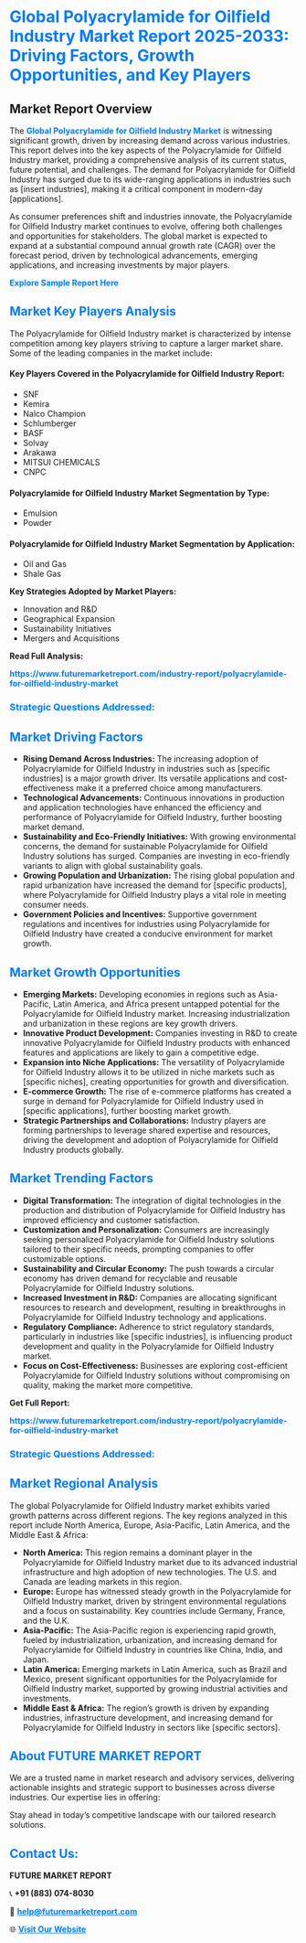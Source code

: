 <h1 style="color: #007BFF;">Global Polyacrylamide for Oilfield Industry Market Report 2025-2033: Driving Factors, Growth Opportunities, and Key Players</h1>

<section id="overview">
<h2>Market Report Overview</h2>
<p>The <a href="https://www.futuremarketreport.com/industry-report/polyacrylamide-for-oilfield-industry-market" style="color: #007BFF; text-decoration: none;"><strong>Global Polyacrylamide for Oilfield Industry Market</strong></a> is witnessing significant growth, driven by increasing demand across various industries. This report delves into the key aspects of the Polyacrylamide for Oilfield Industry market, providing a comprehensive analysis of its current status, future potential, and challenges. The demand for Polyacrylamide for Oilfield Industry has surged due to its wide-ranging applications in industries such as [insert industries], making it a critical component in modern-day [applications].</p>
<p>As consumer preferences shift and industries innovate, the Polyacrylamide for Oilfield Industry market continues to evolve, offering both challenges and opportunities for stakeholders. The global market is expected to expand at a substantial compound annual growth rate (CAGR) over the forecast period, driven by technological advancements, emerging applications, and increasing investments by major players.</p>
</section>

<section id="overview">
<p><a href="https://www.futuremarketreport.com/request-sample/reportId=107169" style="color: #007BFF; text-decoration: none;"><strong>Explore Sample Report Here</strong></a></p>
</section>

<section id="key-players">
<h2 style="color: #007BFF;">Market Key Players Analysis</h2>
<p>The Polyacrylamide for Oilfield Industry market is characterized by intense competition among key players striving to capture a larger market share. Some of the leading companies in the market include:</p>
<h4>Key Players Covered in the Polyacrylamide for Oilfield Industry Report:</h4>
<ul><li>SNF</li><li>Kemira</li><li>Nalco Champion</li><li>Schlumberger</li><li>BASF</li><li>Solvay</li><li>Arakawa</li><li>MITSUI CHEMICALS</li><li>CNPC</li></ul>
<h4>Polyacrylamide for Oilfield Industry Market Segmentation by Type:</h4>
<ul><li>Emulsion</li><li>Powder</li></ul>

<h4>Polyacrylamide for Oilfield Industry Market Segmentation by Application:</h4>
<ul><li>Oil and Gas</li><li>Shale Gas</li></ul>
<p><strong>Key Strategies Adopted by Market Players:</strong></p>
<ul>
<li>Innovation and R&D</li>
<li>Geographical Expansion</li>
<li>Sustainability Initiatives</li>
<li>Mergers and Acquisitions</li>
</ul>
</section>

<section>
<p><strong>Read Full Analysis: </strong></p><a href="https://www.futuremarketreport.com/industry-report/polyacrylamide-for-oilfield-industry-market" style="color: #007BFF; text-decoration: none;"><strong>https://www.futuremarketreport.com/industry-report/polyacrylamide-for-oilfield-industry-market</strong></a>
<h3 style="color: #007BFF;">Strategic Questions Addressed:</h3>
</section>

<section id="driving-factors">
<h2 style="color: #007BFF;">Market Driving Factors</h2>
<ul>
<li><strong>Rising Demand Across Industries:</strong> The increasing adoption of Polyacrylamide for Oilfield Industry in industries such as [specific industries] is a major growth driver. Its versatile applications and cost-effectiveness make it a preferred choice among manufacturers.</li>
<li><strong>Technological Advancements:</strong> Continuous innovations in production and application technologies have enhanced the efficiency and performance of Polyacrylamide for Oilfield Industry, further boosting market demand.</li>
<li><strong>Sustainability and Eco-Friendly Initiatives:</strong> With growing environmental concerns, the demand for sustainable Polyacrylamide for Oilfield Industry solutions has surged. Companies are investing in eco-friendly variants to align with global sustainability goals.</li>
<li><strong>Growing Population and Urbanization:</strong> The rising global population and rapid urbanization have increased the demand for [specific products], where Polyacrylamide for Oilfield Industry plays a vital role in meeting consumer needs.</li>
<li><strong>Government Policies and Incentives:</strong> Supportive government regulations and incentives for industries using Polyacrylamide for Oilfield Industry have created a conducive environment for market growth.</li>
</ul>
</section>

<section id="growth-opportunities">
<h2 style="color: #007BFF;">Market Growth Opportunities</h2>
<ul>
<li><strong>Emerging Markets:</strong> Developing economies in regions such as Asia-Pacific, Latin America, and Africa present untapped potential for the Polyacrylamide for Oilfield Industry market. Increasing industrialization and urbanization in these regions are key growth drivers.</li>
<li><strong>Innovative Product Development:</strong> Companies investing in R&D to create innovative Polyacrylamide for Oilfield Industry products with enhanced features and applications are likely to gain a competitive edge.</li>
<li><strong>Expansion into Niche Applications:</strong> The versatility of Polyacrylamide for Oilfield Industry allows it to be utilized in niche markets such as [specific niches], creating opportunities for growth and diversification.</li>
<li><strong>E-commerce Growth:</strong> The rise of e-commerce platforms has created a surge in demand for Polyacrylamide for Oilfield Industry used in [specific applications], further boosting market growth.</li>
<li><strong>Strategic Partnerships and Collaborations:</strong> Industry players are forming partnerships to leverage shared expertise and resources, driving the development and adoption of Polyacrylamide for Oilfield Industry products globally.</li>
</ul>
</section>

<section id="trending-factors">
<h2 style="color: #007BFF;">Market Trending Factors</h2>
<ul>
<li><strong>Digital Transformation:</strong> The integration of digital technologies in the production and distribution of Polyacrylamide for Oilfield Industry has improved efficiency and customer satisfaction.</li>
<li><strong>Customization and Personalization:</strong> Consumers are increasingly seeking personalized Polyacrylamide for Oilfield Industry solutions tailored to their specific needs, prompting companies to offer customizable options.</li>
<li><strong>Sustainability and Circular Economy:</strong> The push towards a circular economy has driven demand for recyclable and reusable Polyacrylamide for Oilfield Industry solutions.</li>
<li><strong>Increased Investment in R&D:</strong> Companies are allocating significant resources to research and development, resulting in breakthroughs in Polyacrylamide for Oilfield Industry technology and applications.</li>
<li><strong>Regulatory Compliance:</strong> Adherence to strict regulatory standards, particularly in industries like [specific industries], is influencing product development and quality in the Polyacrylamide for Oilfield Industry market.</li>
<li><strong>Focus on Cost-Effectiveness:</strong> Businesses are exploring cost-efficient Polyacrylamide for Oilfield Industry solutions without compromising on quality, making the market more competitive.</li>
</ul>
</section>

<section>
<p><strong>Get Full Report: </strong></p><a href="https://www.futuremarketreport.com/industry-report/polyacrylamide-for-oilfield-industry-market" style="color: #007BFF; text-decoration: none;"><strong>https://www.futuremarketreport.com/industry-report/polyacrylamide-for-oilfield-industry-market</strong></a>
<h3 style="color: #007BFF;">Strategic Questions Addressed:</h3>
</section>


<section id="regional-analysis">
<h2 style="color: #007BFF;">Market Regional Analysis</h2>
<p>The global Polyacrylamide for Oilfield Industry market exhibits varied growth patterns across different regions. The key regions analyzed in this report include North America, Europe, Asia-Pacific, Latin America, and the Middle East & Africa:</p>
<ul>
<li><strong>North America:</strong> This region remains a dominant player in the Polyacrylamide for Oilfield Industry market due to its advanced industrial infrastructure and high adoption of new technologies. The U.S. and Canada are leading markets in this region.</li>
<li><strong>Europe:</strong> Europe has witnessed steady growth in the Polyacrylamide for Oilfield Industry market, driven by stringent environmental regulations and a focus on sustainability. Key countries include Germany, France, and the U.K.</li>
<li><strong>Asia-Pacific:</strong> The Asia-Pacific region is experiencing rapid growth, fueled by industrialization, urbanization, and increasing demand for Polyacrylamide for Oilfield Industry in countries like China, India, and Japan.</li>
<li><strong>Latin America:</strong> Emerging markets in Latin America, such as Brazil and Mexico, present significant opportunities for the Polyacrylamide for Oilfield Industry market, supported by growing industrial activities and investments.</li>
<li><strong>Middle East & Africa:</strong> The region’s growth is driven by expanding industries, infrastructure development, and increasing demand for Polyacrylamide for Oilfield Industry in sectors like [specific sectors].</li>
</ul>
</section>

<footer>
<h2 style="color: #007BFF;">About FUTURE MARKET REPORT</h2>
<p>We are a trusted name in market research and advisory services, delivering actionable insights and strategic support to businesses across diverse industries. Our expertise lies in offering:</p>

<p>Stay ahead in today’s competitive landscape with our tailored research solutions.</p>

<h2 style="color: #007BFF;">Contact Us:</h2>
<p><strong>FUTURE MARKET REPORT</strong></p>
<p>📞 <strong>+91 (883) 074-8030</strong></p>
<p>📧 <strong><a href="mailto:help@futuremarketreport.com" style="color: #007BFF;">help@futuremarketreport.com</a></strong></p>
<p>🌐 <strong><a href="https://www.futuremarketreport.com/" style="color: #007BFF;">Visit Our Website</a></strong></p>
</footer>
